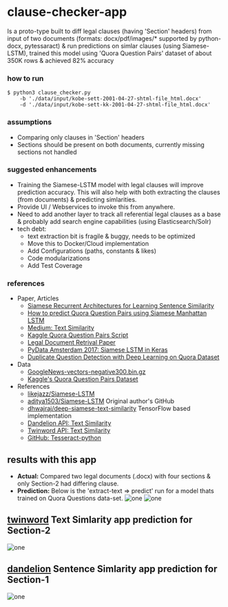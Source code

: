 # clause-checker-app
  Is a proto-type built to diff legal clauses (having 'Section' headers) from input of two documents 
  (formats: docx/pdf/images/* supported by python-docx, pytessaract) & run predictions on simlar clauses 
  (using Siamese-LSTM), trained this model using 'Quora Question Pairs' dataset of about 350K rows & achieved 82% accuracy	

### how to run
```shellscript
$ python3 clause_checker.py 
    -b './data/input/kobe-sett-2001-04-27-shtml-file_html.docx'
    -d './data/input/kobe-sett-kk-2001-04-27-shtml-file_html.docx'
```
### assumptions
* Comparing only clauses in 'Section' headers
* Sections should be present on both documents, currently missing sections not handled
     
### suggested enhancements
* Training the Siamese-LSTM model with legal clauses will improve prediction accuracy. This will also help with both extracting the clauses (from documents) & predicting simlarities.
* Provide UI / Webservices to invoke this from anywhere.
* Need to add another layer to track all referential legal clauses as a base & probably add search engine capabilities (using Elasticsearch/Solr)
* tech debt: 
    - text extraction bit is fragile & buggy, needs to be optimized
    - Move this to Docker/Cloud implementation
    - Add Configurations (paths, constants & likes)
    - Code modularizations
    - Add Test Coverage

### references 
- Paper, Articles
    - [Siamese Recurrent Architectures for Learning Sentence Similarity](http://www.mit.edu/~jonasm/info/MuellerThyagarajan_AAAI16.pdf)
    - [How to predict Quora Question Pairs using Siamese Manhattan LSTM](https://medium.com/mlreview/implementing-malstm-on-kaggles-quora-question-pairs-competition-8b31b0b16a07)
    - [Medium: Text Similarity](https://medium.com/@adriensieg/text-similarities-da019229c894)
	- [Kaggle Quora Question Pairs Script](https://www.kaggle.com/lamdang/dl-models)
	- [Legal Document Retrival Paper](https://arxiv.org/pdf/1805.10685.pdf)
	- [PyData Amsterdam 2017: Siamese LSTM in Keras](https://www.youtube.com/watch?v=SWjIoRNTCdU)
	- [Duplicate Question Detection with Deep Learning on Quora Dataset](http://www.erogol.com/duplicate-question-detection-deep-learning/)
- Data
    - [GoogleNews-vectors-negative300.bin.gz](https://drive.google.com/file/d/0B7XkCwpI5KDYNlNUTTlSS21pQmM/edit?usp=sharing)
    - [Kaggle's Quora Question Pairs Dataset](https://www.kaggle.com/c/quora-question-pairs/data)
- References
	- [likejazz/Siamese-LSTM](https://github.com/likejazz/Siamese-LSTM)
    - [aditya1503/Siamese-LSTM](https://github.com/aditya1503/Siamese-LSTM) Original author's GitHub
    - [dhwajraj/deep-siamese-text-similarity](https://github.com/dhwajraj/deep-siamese-text-similarity) TensorFlow based implementation
    - [Dandelion API: Text Similarity](https://dandelion.eu/semantic-text/text-similarity-demo/?text1=My+name+is+Theia+Khan&text2=My+name+is+Aedan+Ali+Khan&lang=auto&exec=true)
	- [Twinword API: Text Similarity](https://www.twinword.com)
	- [GitHub: Tesseract-python](https://github.com/nikhilkumarsingh/tesseract-python)

## results with this app
* **Actual:** Compared two legal documents (.docx) with four sections & only Section-2 had differing clause. 
* **Prediction:** Below is the 'extract-text => predict' run for a model thats trained on Quora Questions data-set.
![one](../master/images/clause-predict-app-run1.png)
![one](../master/images/clause-predict-app-run2.png)

## [twinword](https://www.twinword.com/api/text-similarity.php) Text Simlarity app prediction for Section-2
![one](../master/images/twinword_section2.png)

## [dandelion](https://dandelion.eu) Sentence Simlarity app prediction for Section-1
![one](../master/images/Dandelion_TextSimilarity.png)
